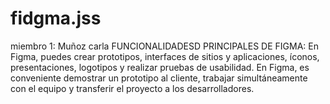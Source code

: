 # fidgma.jss
miembro 1: Muñoz carla FUNCIONALIDADESD PRINCIPALES DE FIGMA: En Figma, puedes crear prototipos, interfaces de sitios y aplicaciones, íconos, presentaciones, logotipos y realizar pruebas de usabilidad. En Figma, es conveniente demostrar un prototipo al cliente, trabajar simultáneamente con el equipo y transferir el proyecto a los desarrolladores.
